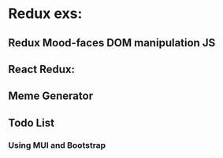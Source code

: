 # Redux exs:

## Redux Mood-faces DOM manipulation JS

## React Redux:

## Meme Generator
## Todo List

### Using MUI and Bootstrap
